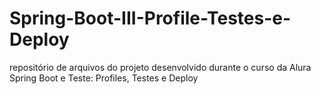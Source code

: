# Spring-Boot-III-Profile-Testes-e-Deploy
repositório de arquivos do projeto desenvolvido durante o curso da Alura Spring Boot e Teste: Profiles, Testes e Deploy

